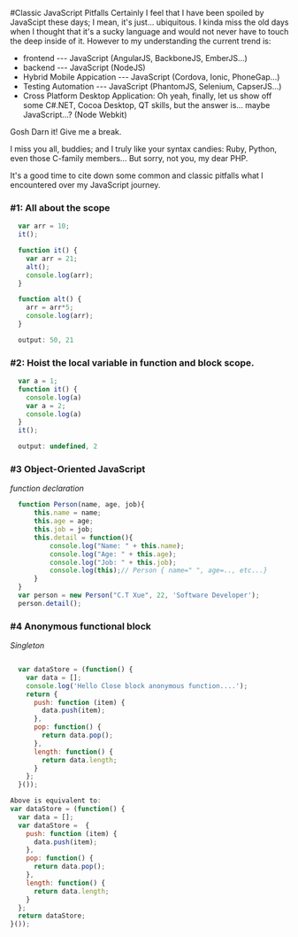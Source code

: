#Classic JavaScript Pitfalls
Certainly I feel that I have been spoiled by JavaScipt these days; I mean, it's just... ubiquitous. I kinda miss the old days when I thought that it's a sucky language and would not never have to touch the deep inside of it. However to my understanding the current trend is:
- frontend --- JavaScript (AngularJS, BackboneJS, EmberJS...)
- backend --- JavaScript (NodeJS)
- Hybrid Mobile Appication --- JavaScript (Cordova, Ionic, PhoneGap...)
- Testing Automation --- JavaScript (PhantomJS, Selenium, CapserJS...)
- Cross Platform Desktop Application: Oh yeah, finally, let us show off some C#.NET, Cocoa Desktop, QT skills, but the answer is... maybe JavaScript...? (Node Webkit)

Gosh Darn it! Give me a break.

I miss you all, buddies; and I truly like your syntax candies: Ruby, Python, even those C-family members... But sorry, not you, my dear PHP.

It's a good time to cite down some common and classic pitfalls what I encountered over my JavaScript journey.

### #1: All about the scope
```javascript
  var arr = 10;
  it();

  function it() {
    var arr = 21;
    alt();
    console.log(arr);
  }

  function alt() {
    arr = arr*5;
    console.log(arr);
  }

  output: 50, 21
```

### #2: Hoist the local variable in function and block scope.
```javascript
  var a = 1;
  function it() {
    console.log(a)
    var a = 2;
    console.log(a)
  }
  it();

  output: undefined, 2

```

### #3 Object-Oriented JavaScript

*function declaration*
```javascript
  function Person(name, age, job){
      this.name = name;
      this.age = age;
      this.job = job;
      this.detail = function(){
          console.log("Name: " + this.name);
          console.log("Age: " + this.age);
          console.log("Job: " + this.job);
          console.log(this);// Person { name=" ", age=.., etc...}
      }
  }
  var person = new Person("C.T Xue", 22, 'Software Developer');
  person.detail();

```

### #4 Anonymous functional block

*Singleton*
```javascript

  var dataStore = (function() {
    var data = [];
    console.log('Hello Close block anonymous function....');
    return {
      push: function (item) {
        data.push(item);
      },
      pop: function() {
        return data.pop();
      },
      length: function() {
        return data.length;
      }
    };
  }());

Above is equivalent to:
var dataStore = (function() {
  var data = [];
  var dataStore =  {
    push: function (item) {
      data.push(item);
    },
    pop: function() {
      return data.pop();
    },
    length: function() {
      return data.length;
    }
  };
  return dataStore;
}());

```













